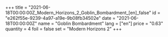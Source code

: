 +++
title = "2021-06-18T00:00:00Z_Modern_Horizons_2_Goblin_Bombardment_[en]_false"
id = "e262f55e-9239-4a97-a19e-9b08fb34502e"
date = "2021-06-18T00:00:00Z"
name = "Goblin Bombardment"
lang = ["en"]
price = "0.63"
quantity = 4
foil = false
set = "Modern Horizons 2"
+++
